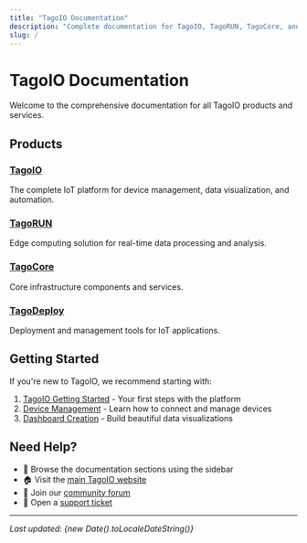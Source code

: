 ```yaml
---
title: "TagoIO Documentation"
description: "Complete documentation for TagoIO, TagoRUN, TagoCore, and TagoDeploy platforms"
slug: /
---
```


# TagoIO Documentation

Welcome to the comprehensive documentation for all TagoIO products and services.

## Products

### [TagoIO](/tagoio)
The complete IoT platform for device management, data visualization, and automation.

### [TagoRUN](/tagorun) 
Edge computing solution for real-time data processing and analysis.

### [TagoCore](/tagocore)
Core infrastructure components and services.

### [TagoDeploy](/tagodeploy)
Deployment and management tools for IoT applications.

## Getting Started

If you're new to TagoIO, we recommend starting with:

1. [TagoIO Getting Started](/tagoio/getting-started.md) - Your first steps with the platform
2. [Device Management](/tagoio/devices/devices) - Learn how to connect and manage devices
3. [Dashboard Creation](/tagoio/dashboards) - Build beautiful data visualizations

## Need Help?

- 📖 Browse the documentation sections using the sidebar
- 🏠 Visit the [main TagoIO website](https://tago.io)
- 💬 Join our [community forum](https://help.tago.io/portal/en/community)
- 🎫 Open a [support ticket](https://help.tago.io)

---

*Last updated: {new Date().toLocaleDateString()}*